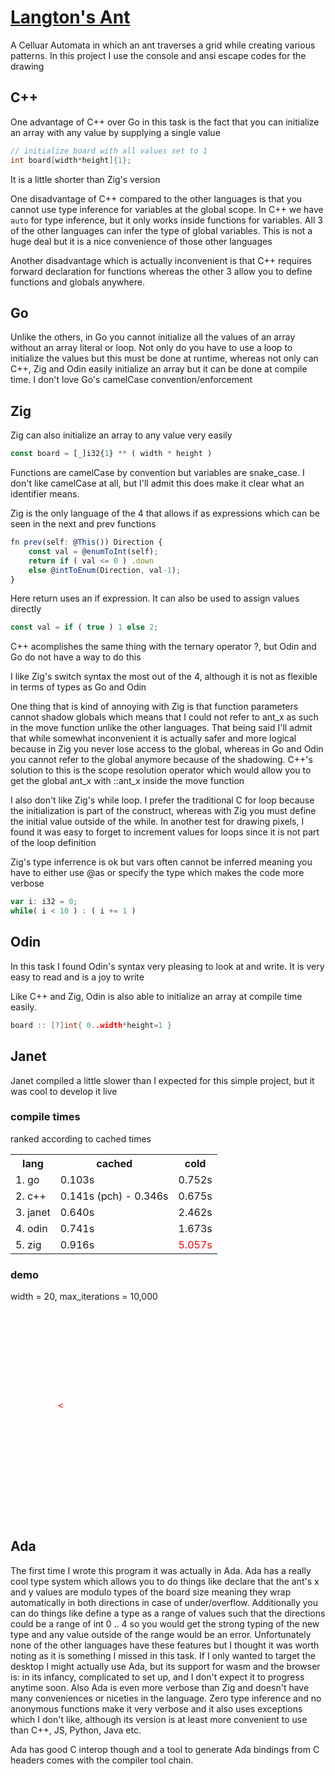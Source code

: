 # [Langton's Ant](https://en.wikipedia.org/wiki/Langton's_ant)
A Celluar Automata  in which an ant traverses a grid while creating various patterns. In this project I use the console and ansi escape codes for the drawing

## C++
One advantage of C++ over Go in this task is the fact that you can initialize an array with any value by supplying a single value
```c++
// initialize board with all values set to 1
int board[width*height]{1};
```
It is a little shorter than Zig's version

One disadvantage of C++ compared to the other languages is that you cannot use type inference for variables at the global scope. In C++ we have `auto` for type inference, but it only works inside functions for variables. All 3 of the other languages can infer the type of global variables. This is not a huge deal but it is a nice convenience of those other languages

Another disadvantage which is actually inconvenient is that C++ requires forward declaration for functions whereas the other 3 allow you to define functions and globals anywhere. 
## Go
Unlike the others, in Go you cannot initialize all the values of an array without an array literal or loop. Not only do you have to use a loop to initialize the values but this must be done at runtime, whereas not only can C++, Zig and Odin easily initialize an array but it can be done at compile time. I don't love Go's camelCase convention/enforcement
## Zig
Zig can also initialize an array to any value very easily
```js
const board = [_]i32{1} ** ( width * height )
```
Functions are camelCase by convention but variables are snake_case. I don't like camelCase at all, but I'll admit this does make it clear what an identifier means.

Zig is the only language of the 4 that allows if as expressions which can be seen in the next and prev functions
```js
fn prev(self: @This()) Direction {
    const val = @enumToInt(self);
    return if ( val <= 0 ) .down
    else @intToEnum(Direction, val-1);
}
```
Here return uses an if expression. It can also be used to assign values directly
```js
const val = if ( true ) 1 else 2;
```
C++ acomplishes the same thing with the ternary operator ?, but Odin and Go do not have a way to do this

I like Zig's switch syntax the most out of the 4, although it is not as flexible in terms of types as Go and Odin
 
One thing that is kind of annoying with Zig is that function parameters cannot shadow globals which means that I could not refer to ant_x as such in the move function unlike the other languages. That being said I'll admit that while somewhat inconvenient it is actually safer and more logical because in Zig you never lose access to the global, whereas in Go and Odin you cannot refer to the global anymore because of the shadowing. C++'s solution to this is the scope resolution operator which would allow you to get the global ant_x with ::ant_x inside the move function

I also don't like Zig's while loop. I prefer the traditional C for loop because the initialization is part of the construct, whereas with Zig you must define the initial value outside of the while. In another test for drawing pixels, I found it was easy to forget to increment values for loops since it is not part of the loop definition

Zig's type inferrence is ok but vars often cannot be inferred meaning you have to either use @as or specify the type which makes the code more verbose
```js
var i: i32 = 0;
while( i < 10 ) : ( i += 1 )
```
## Odin
In this task I found Odin's syntax very pleasing to look at and write. It is very easy to read and is a joy to write 

Like C++ and Zig, Odin is also able to initialize an array at compile time easily.
```go
board :: [?]int{ 0..width*height=1 }
```
## Janet
Janet compiled a little slower than I expected for this simple project, but it was cool to develop it live
### compile times
ranked according to cached times
<table>
    <th>lang</th>
    <th>cached</th>
    <th>cold</th>
    <tr>
        <td>1. go</td> 
        <td>0.103s</td>
        <td>0.752s</td>
    </tr>
    <tr>
        <td>2. c++</td> 
        <td> 0.141s (pch) - 0.346s</td>
        <td>0.675s</td>
    </tr>
    <tr>
        <td>3. janet</td> 
        <td>0.640s</td>
        <td>2.462s</td>
    </tr>
    <tr>
        <td>4. odin</td> 
        <td>0.741s</td>
        <td>1.673s</td>
    </tr>
    <tr>
        <td>5. zig</td> 
        <td>0.916s</td>
        <td style="color:red">5.057s</td>
    </tr>
</table>

### demo
width = 20, max_iterations = 10,000
<pre style="color:white">
move: 4048
#..........#........
.........##.........
....##..#..#..##....
...#..#..#..#####...
..###...#....###.#..
..#.######...#####..
.........###....#...
....######...#.##.#.
.....####<span style="color:red"><</span>..#...###.
......#..##.##....#.
......#..##.......#.
#.....#..######..#.#
........##.....##...
.....#.....####.#...
.....#.##.....###...
......##....#..#....
.......##....##.....
....................
....................
...........#........
</pre>

## Ada
The first time I wrote this program it was actually in Ada. Ada has a really cool type system which allows you to do things like declare that the ant's x and y values are modulo types of the board size meaning they wrap automatically in both directions in case of under/overflow. Additionally you can do things like define a type as a range of values such that the directions could be a range of int 0 .. 4 so you would get the strong typing of the new type and any value outside of the range would be an error. Unfortunately none of the other languages have these features but I thought it was worth noting as it is something I missed in this task. If I only wanted to target the desktop I might actually use Ada, but its support for wasm and the browser is: in its infancy, complicated to set up, and I don't expect it to progress anytime soon. Also Ada is even more verbose than Zig and doesn't have many conveniences or niceties in the language. Zero type inference and no anonymous functions make it very verbose and it also uses exceptions which I don't like, although its version is at least more convenient to use than C++, JS, Python, Java etc.

Ada has good C interop though and a tool to generate Ada bindings from C headers comes with the compiler tool chain. 
